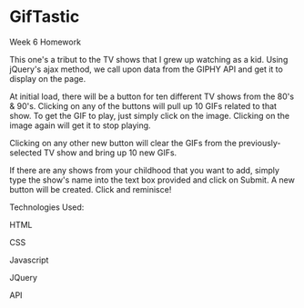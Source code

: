 # GifTastic
Week 6 Homework

This one's a tribut to the TV shows that I grew up watching as a kid. Using jQuery's ajax method, we call upon data from the GIPHY API and get it to display on the page.

At initial load, there will be a button for ten different TV shows from the 80's & 90's. Clicking on any of the buttons will pull up 10 GIFs related to that show. To get the GIF to play, just simply click on the image. Clicking on the image again will get it to stop playing.

Clicking on any other new button will clear the GIFs from the previously-selected TV show and bring up 10 new GIFs.

If there are any shows from your childhood that you want to add, simply type the show's name into the text box provided and click on Submit. A new button will be created. Click and reminisce!


Technologies Used:

HTML

CSS

Javascript

JQuery

API
